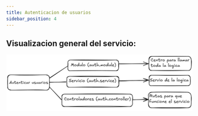 ```yaml
---
title: Autenticacion de usuarios
sidebar_position: 4
---
```


## Visualizacion general del servicio:

![Diagrama Ilustrativo de service layer](../../../../static/custom-img/AutenticarUsuarios.png)